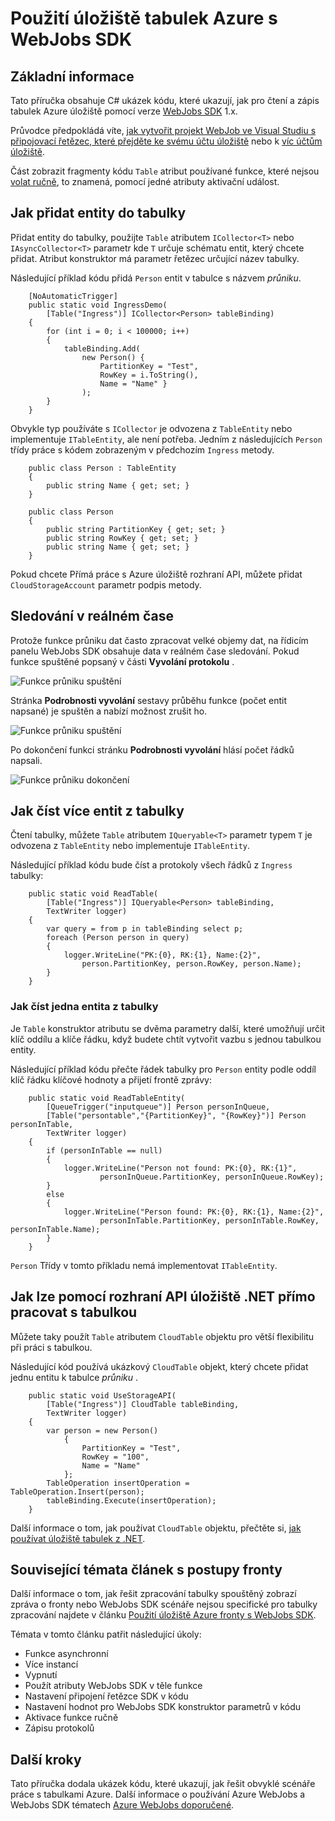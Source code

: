 <properties 
    pageTitle="Použití úložiště tabulek Azure s WebJobs SDK" 
    description="Zjistěte, jak úložiště tabulek Azure pomocí služby WebJobs SDK. Vytvoření tabulky, přidejte entity do tabulek a číst existující tabulky." 
    services="app-service\web, storage" 
    documentationCenter=".net" 
    authors="tdykstra" 
    manager="wpickett" 
    editor="jimbe"/>

<tags 
    ms.service="app-service-web" 
    ms.workload="web" 
    ms.tgt_pltfrm="na" 
    ms.devlang="dotnet" 
    ms.topic="article" 
    ms.date="06/01/2016" 
    ms.author="tdykstra"/>

# <a name="how-to-use-azure-table-storage-with-the-webjobs-sdk"></a>Použití úložiště tabulek Azure s WebJobs SDK

## <a name="overview"></a>Základní informace

Tato příručka obsahuje C# ukázek kódu, které ukazují, jak pro čtení a zápis tabulek Azure úložiště pomocí verze [WebJobs SDK](websites-dotnet-webjobs-sdk.md) 1.x.

Průvodce předpokládá víte, [jak vytvořit projekt WebJob ve Visual Studiu s připojovací řetězec, které přejděte ke svému účtu úložiště](websites-dotnet-webjobs-sdk-get-started.md) nebo k [víc účtům úložiště](https://github.com/Azure/azure-webjobs-sdk/blob/master/test/Microsoft.Azure.WebJobs.Host.EndToEndTests/MultipleStorageAccountsEndToEndTests.cs).
        
Část zobrazit fragmenty kódu `Table` atribut používané funkce, které nejsou [volat ručně](websites-dotnet-webjobs-sdk-storage-queues-how-to.md#manual), to znamená, pomocí jedné atributy aktivační událost. 

## <a id="ingress"></a>Jak přidat entity do tabulky

Přidat entity do tabulky, použijte `Table` atributem `ICollector<T>` nebo `IAsyncCollector<T>` parametr kde `T` určuje schématu entit, který chcete přidat. Atribut konstruktor má parametr řetězec určující název tabulky. 

Následující příklad kódu přidá `Person` entit v tabulce s názvem *průniku*.

        [NoAutomaticTrigger]
        public static void IngressDemo(
            [Table("Ingress")] ICollector<Person> tableBinding)
        {
            for (int i = 0; i < 100000; i++)
            {
                tableBinding.Add(
                    new Person() { 
                        PartitionKey = "Test", 
                        RowKey = i.ToString(), 
                        Name = "Name" }
                    );
            }
        }

Obvykle typ používáte s `ICollector` je odvozena z `TableEntity` nebo implementuje `ITableEntity`, ale není potřeba. Jedním z následujících `Person` třídy práce s kódem zobrazeným v předchozím `Ingress` metody.

        public class Person : TableEntity
        {
            public string Name { get; set; }
        }

        public class Person
        {
            public string PartitionKey { get; set; }
            public string RowKey { get; set; }
            public string Name { get; set; }
        }

Pokud chcete Přímá práce s Azure úložiště rozhraní API, můžete přidat `CloudStorageAccount` parametr podpis metody.

## <a id="monitor"></a>Sledování v reálném čase

Protože funkce průniku dat často zpracovat velké objemy dat, na řídicím panelu WebJobs SDK obsahuje data v reálném čase sledování. Pokud funkce spuštěné popsaný v části **Vyvolání protokolu** .

![Funkce průniku spuštění](./media/websites-dotnet-webjobs-sdk-storage-tables-how-to/ingressrunning.png)

Stránka **Podrobnosti vyvolání** sestavy průběhu funkce (počet entit napsané) je spuštěn a nabízí možnost zrušit ho. 

![Funkce průniku spuštění](./media/websites-dotnet-webjobs-sdk-storage-tables-how-to/ingressprogress.png)

Po dokončení funkci stránku **Podrobnosti vyvolání** hlásí počet řádků napsali.

![Funkce průniku dokončení](./media/websites-dotnet-webjobs-sdk-storage-tables-how-to/ingresssuccess.png)

## <a id="multiple"></a>Jak číst více entit z tabulky

Čtení tabulky, můžete `Table` atributem `IQueryable<T>` parametr typem `T` je odvozena z `TableEntity` nebo implementuje `ITableEntity`.

Následující příklad kódu bude číst a protokoly všech řádků z `Ingress` tabulky:
 
        public static void ReadTable(
            [Table("Ingress")] IQueryable<Person> tableBinding,
            TextWriter logger)
        {
            var query = from p in tableBinding select p;
            foreach (Person person in query)
            {
                logger.WriteLine("PK:{0}, RK:{1}, Name:{2}", 
                    person.PartitionKey, person.RowKey, person.Name);
            }
        }

### <a id="readone"></a>Jak číst jedna entita z tabulky

Je `Table` konstruktor atributu se dvěma parametry další, které umožňují určit klíč oddílu a klíče řádku, když budete chtít vytvořit vazbu s jednou tabulkou entity.

Následující příklad kódu přečte řádek tabulky pro `Person` entity podle oddíl klíč řádku klíčové hodnoty a přijetí frontě zprávy:  

        public static void ReadTableEntity(
            [QueueTrigger("inputqueue")] Person personInQueue,
            [Table("persontable","{PartitionKey}", "{RowKey}")] Person personInTable,
            TextWriter logger)
        {
            if (personInTable == null)
            {
                logger.WriteLine("Person not found: PK:{0}, RK:{1}",
                        personInQueue.PartitionKey, personInQueue.RowKey);
            }
            else
            {
                logger.WriteLine("Person found: PK:{0}, RK:{1}, Name:{2}",
                        personInTable.PartitionKey, personInTable.RowKey, personInTable.Name);
            }
        }


`Person` Třídy v tomto příkladu nemá implementovat `ITableEntity`.

## <a id="storageapi"></a>Jak lze pomocí rozhraní API úložiště .NET přímo pracovat s tabulkou

Můžete taky použít `Table` atributem `CloudTable` objektu pro větší flexibilitu při práci s tabulkou.

Následující kód používá ukázkový `CloudTable` objekt, který chcete přidat jednu entitu k tabulce *průniku* . 
 
        public static void UseStorageAPI(
            [Table("Ingress")] CloudTable tableBinding,
            TextWriter logger)
        {
            var person = new Person()
                {
                    PartitionKey = "Test",
                    RowKey = "100",
                    Name = "Name"
                };
            TableOperation insertOperation = TableOperation.Insert(person);
            tableBinding.Execute(insertOperation);
        }

Další informace o tom, jak používat `CloudTable` objektu, přečtěte si, [jak používat úložiště tabulek z .NET](../storage/storage-dotnet-how-to-use-tables.md). 

## <a id="queues"></a>Související témata článek s postupy fronty

Další informace o tom, jak řešit zpracování tabulky spouštěný zobrazí zpráva o fronty nebo WebJobs SDK scénáře nejsou specifické pro tabulky zpracování najdete v článku [Použití úložiště Azure fronty s WebJobs SDK](websites-dotnet-webjobs-sdk-storage-queues-how-to.md). 

Témata v tomto článku patřit následující úkoly:

* Funkce asynchronní
* Více instancí
* Vypnutí
* Použít atributy WebJobs SDK v těle funkce
* Nastavení připojení řetězce SDK v kódu
* Nastavení hodnot pro WebJobs SDK konstruktor parametrů v kódu
* Aktivace funkce ručně
* Zápisu protokolů

## <a id="nextsteps"></a>Další kroky

Tato příručka dodala ukázek kódu, které ukazují, jak řešit obvyklé scénáře práce s tabulkami Azure. Další informace o používání Azure WebJobs a WebJobs SDK tématech [Azure WebJobs doporučené](http://go.microsoft.com/fwlink/?linkid=390226).
 
